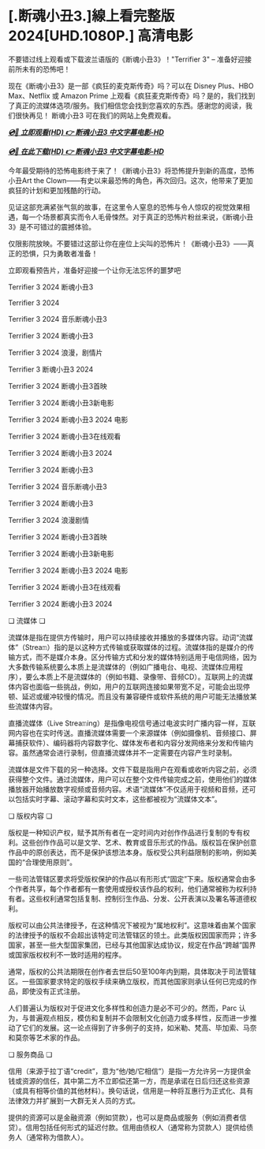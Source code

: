 # [.断魂小丑3.]線上看完整版2024[UHD.1080P.] 高清电影
不要错过线上观看或下载波兰语版的《断魂小丑3》！"Terrifier 3" – 准备好迎接前所未有的恐怖吧！

现在《断魂小丑3》是一部《疯狂的麦克斯传奇》吗？可以在 Disney Plus、HBO Max、Netflix 或 Amazon Prime 上观看《疯狂麦克斯传奇》吗？是的，我们找到了真正的流媒体选项/服务。我们相信您会找到您喜欢的东西。感谢您的阅读，我们很快再见！ 断魂小丑3 可在我们的网站上免费观看。 


<p><b><I><a href="https://weflix.cloud/zh/movie/1034541/terrifier-3-gitcodezh">💿🎥 立即观看(HD) 👉 断魂小丑3 中文字幕电影-HD</a></I></b></p>

<p><b><I><a href="https://weflix.cloud/zh/movie/1034541/terrifier-3-gitcodezh">💿🎥 在此下载(HD) 👉 断魂小丑3 中文字幕电影-HD</a></I></b></p>


今年最受期待的恐怖电影终于来了！《断魂小丑3》将恐怖提升到新的高度，恐怖小丑Art the Clown——有史以来最恐怖的角色，再次回归。这次，他带来了更加疯狂的计划和更加残酷的行动。

见证这部充满紧张气氛的故事，在这里令人窒息的恐怖与令人惊叹的视觉效果相遇，每一个场景都真实而令人毛骨悚然。对于真正的恐怖片粉丝来说，《断魂小丑3》是不可错过的震撼体验。

仅限影院放映。不要错过这部让你在座位上尖叫的恐怖片！《断魂小丑3》——真正的恐惧，只为勇敢者准备！

立即观看预告片，准备好迎接一个让你无法忘怀的噩梦吧

Terrifier 3 2024 断魂小丑3

Terrifier 3 2024

Terrifier 3 2024 音乐断魂小丑3

Terrifier 3 2024 断魂小丑3

Terrifier 3 2024 浪漫，剧情片

Terrifier 3 断魂小丑3 2024

Terrifier 3 2024 断魂小丑3首映

Terrifier 3 2024 断魂小丑3新电影

Terrifier 3 2024 断魂小丑3 2024 电影

Terrifier 3 2024 断魂小丑3在线观看

Terrifier 3 2024 断魂小丑3 2024

Terrifier 3 2024 断魂小丑3

Terrifier 3 2024 音乐断魂小丑3

Terrifier 3 2024 断魂小丑3

Terrifier 3 2024 浪漫剧情

Terrifier 3 2024 断魂小丑3首映

Terrifier 3 2024 断魂小丑3新电影

Terrifier 3 2024 断魂小丑3 2024 电影

Terrifier 3 2024 断魂小丑3在线观看

Terrifier 3 2024 断魂小丑3 2024

❏ 流媒体 ❏

流媒体是指在提供方传输时，用户可以持续接收并播放的多媒体内容。动词“流媒体”（Strea𝚖）指的是以这种方式传输或获取媒体的过程。流媒体指的是媒介的传输方式，而不是媒介本身。区分传输方式和分发的媒体特别适用于电信网络，因为大多数传输系统要么本质上是流媒体的（例如广播电台、电视、流媒体应用程序），要么本质上不是流媒体的（例如书籍、录像带、音频CD）。互联网上的流媒体内容也面临一些挑战，例如，用户的互联网连接如果带宽不足，可能会出现停顿、延迟或缓冲较慢的情况。而且没有兼容硬件或软件系统的用户可能无法播放某些流媒体内容。

直播流媒体（Live Strea𝚖ing）是指像电视信号通过电波实时广播内容一样，互联网内容也在实时传送。直播流媒体需要一个来源媒体（例如摄像机、音频接口、屏幕捕获软件）、编码器将内容数字化、媒体发布者和内容分发网络来分发和传输内容。虽然通常会进行录制，但直播流媒体并不一定需要在内容产生时录制。

流媒体是文件下载的另一种选择。文件下载是指用户在观看或收听内容之前，必须获得整个文件。通过流媒体，用户可以在整个文件传输完成之前，使用他们的媒体播放器开始播放数字视频或音频内容。术语“流媒体”不仅适用于视频和音频，还可以包括实时字幕、滚动字幕和实时文本，这些都被视为“流媒体文本”。

❏ 版权内容 ❏

版权是一种知识产权，赋予其所有者在一定时间内对创作作品进行复制的专有权利。这些创作作品可以是文学、艺术、教育或音乐形式的作品。版权旨在保护创意作品中的原创表达，而不是保护该想法本身。版权受公共利益限制的影响，例如美国的“合理使用原则”。

一些司法管辖区要求将受版权保护的作品以有形形式“固定”下来。版权通常会由多个作者共享，每个作者都有一套使用或授权该作品的权利，他们通常被称为权利持有者。这些权利通常包括复制、控制衍生作品、分发、公开表演以及署名等道德权利。

版权可以由公共法律授予，在这种情况下被视为“属地权利”。这意味着由某个国家的法律授予的版权不会超出该特定司法管辖区的领土。此类版权因国家而异；许多国家，甚至一些大型国家集团，已经与其他国家达成协议，规定在作品“跨越”国界或国家版权权利不一致时适用的程序。

通常，版权的公共法期限在创作者去世后50至100年内到期，具体取决于司法管辖区。一些国家要求特定的版权手续来确立版权，而其他国家则承认任何已完成的作品，即使没有正式注册。

人们普遍认为版权对于促进文化多样性和创造力是必不可少的。然而，Parc 认为，与普遍观点相反，模仿和复制并不会限制文化创造力或多样性，反而进一步推动了它们的发展。这一论点得到了许多例子的支持，如米勒、梵高、毕加索、马奈和莫奈等艺术家的作品。

❏ 服务商品 ❏

信用（来源于拉丁语“credit”，意为“他/她/它相信”）是指一方允许另一方提供金钱或资源的信任，其中第二方不立即偿还第一方，而是承诺在日后归还这些资源（或具有相等价值的其他材料）。换句话说，信用是一种将互惠行为正式化、具有法律效力并扩展到一大群无关人员的方式。

提供的资源可以是金融资源（例如贷款），也可以是商品或服务（例如消费者信贷）。信用包括任何形式的延迟付款。信用由债权人（通常称为贷款人）提供给债务人（通常称为借款人）。
